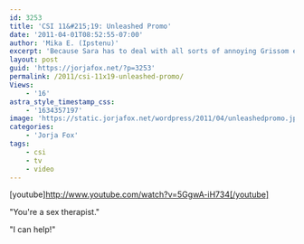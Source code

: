 ```yaml
---
id: 3253
title: 'CSI 11&#215;19: Unleashed Promo'
date: '2011-04-01T08:52:55-07:00'
author: 'Mika E. (Ipstenu)'
excerpt: 'Because Sara has to deal with all sorts of annoying Grissom ex''s this year.  Lady Heather returns on April 7th!'
layout: post
guid: 'https://jorjafox.net/?p=3253'
permalink: /2011/csi-11x19-unleashed-promo/
Views:
    - '16'
astra_style_timestamp_css:
    - '1634357197'
image: 'https://static.jorjafox.net/wordpress/2011/04/unleashedpromo.jpg'
categories:
    - 'Jorja Fox'
tags:
    - csi
    - tv
    - video
---
```


[youtube]http://www.youtube.com/watch?v=5GgwA-iH734[/youtube]

"You're a sex therapist."

"I can help!"
<div id="_mcePaste" class="mcePaste" style="position: absolute; left: -10000px; top: 0px; width: 1px; height: 1px; overflow-x: hidden; overflow-y: hidden;">http://www.youtube.com/watch?v=5GgwA-iH734[youtube]http://www.youtube.com/watch?v=5GgwA-iH734[/youtube]</div>
